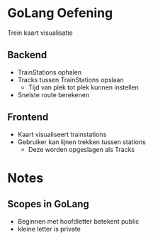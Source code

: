 # GoLang Oefening

Trein kaart visualisatie

## Backend
- TrainStations ophalen
- Tracks tussen TrainStations opslaan
  - Tijd van plek tot plek kunnen instellen
- Snelste route berekenen

## Frontend
- Kaart visualiseert trainstations
- Gebruiker kan lijnen trekken tussen stations
  - Deze worden opgeslagen als Tracks


# Notes

## Scopes in GoLang
 - Beginnen met hoofdletter betekent public 
 - kleine letter is private
